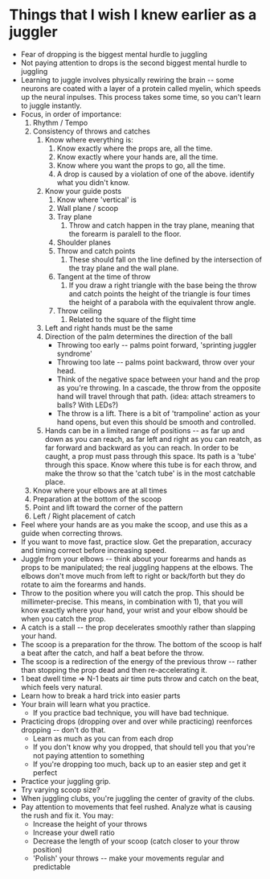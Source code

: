 # Things that I wish I knew earlier as a juggler

* Fear of dropping is the biggest mental hurdle to juggling
* Not paying attention to drops is the second biggest mental hurdle to juggling
* Learning to juggle involves physically rewiring the brain -- some neurons are coated with a layer of a protein called myelin, which speeds up the neural inpulses. This process takes some time, so you can't learn to juggle instantly.
* Focus, in order of importance:
    1. Rhythm / Tempo
    1. Consistency of throws and catches
        1. Know where everything is:
            1. Know exactly where the props are, all the time.
            1. Know exactly where your hands are, all the time.
            1. Know where you want the props to go, all the time.
            1. A drop is caused by a violation of one of the above. identify what you didn't know.
        1. Know your guide posts
            1. Know where 'vertical' is
            1. Wall plane / scoop
            1. Tray plane
                1. Throw and catch happen in the tray plane, meaning that the forearm is paralell to the floor.
            1. Shoulder planes
            1. Throw and catch points
                1. These should fall on the line defined by the intersection of the tray plane and the wall plane.
            1. Tangent at the time of throw
                1. If you draw a right triangle with the base being the throw and catch points the height of the triangle is four times the height of a parabola with the equivalent throw angle.
            1. Throw ceiling
                1. Related to the square of the flight time
        1. Left and right hands must be the same
        1. Direction of the palm determines the direction of the ball
            * Throwing too early -- palms point forward, 'sprinting juggler syndrome'
            * Throwing too late -- palms point backward, throw over your head.
            * Think of the negative space between your hand and the prop as you're throwing.  In a cascade, the throw from the opposite hand will travel through that path. (idea: attach streamers to balls? With LEDs?)
            * The throw is a lift. There is a bit of 'trampoline' action as your hand opens, but even this should be smooth and controlled.
        1. Hands can be in a limited range of positions -- as far up and down as you can reach, as far left and right as you can reatch, as far forward and backward as you can reach. In order to be caught, a prop must pass through this space. Its path is a 'tube' through this space. Know where this tube is for each throw, and make the throw so that the 'catch tube' is in the most catchable place.
    1. Know where your elbows are at all times
    1. Preparation at the bottom of the scoop
    1. Point and lift toward the corner of the pattern
    1. Left / Right placement of catch
* Feel where your hands are as you make the scoop, and use this as a guide when
correcting throws.
* If you want to move fast, practice slow. Get the preparation, accuracy and timing correct before increasing speed.
* Juggle from your elbows -- think about your forearms and hands as props
  to be manipulated; the real juggling happens at the elbows. The elbows
  don't move much from left to right or back/forth but they do rotate to
  aim the forearms and hands.
* Throw to the position where you will catch the prop. This should be millimeter-precise. This means, in combination with 1), that you will know exactly where your hand, your wrist and your elbow should be when you catch the prop.
* A catch is a stall -- the prop decelerates smoothly rather than slapping your hand.
* The scoop is a preparation for the throw. The bottom of the scoop is half a beat after the catch, and half a beat before the throw.
* The scoop is a redirection of the energy of the previous throw -- rather than stopping the prop dead and then re-accelerating it. 
* 1 beat dwell time => N-1 beats air time puts throw and catch on the beat, which feels very natural.
* Learn how to break a hard trick into easier parts
* Your brain will learn what you practice.
    * If you practice bad technique, you will have bad technique.
* Practicing drops (dropping over and over while practicing) reenforces dropping -- don't do that.
    * Learn as much as you can from each drop
    * If you don't know why you dropped, that should tell you that you're not paying attention to something
    * If you're dropping too much, back up to an easier step and get it perfect
* Practice your juggling grip.
* Try varying scoop size?
* When juggling clubs, you're juggling the center of gravity of the clubs.
* Pay attention to movements that feel rushed. Analyze what is causing the rush and fix it. You may:
    * Increase the height of your throws
    * Increase your dwell ratio
    * Decrease the length of your scoop (catch closer to your throw position)
    * 'Polish' your throws -- make your movements regular and predictable
